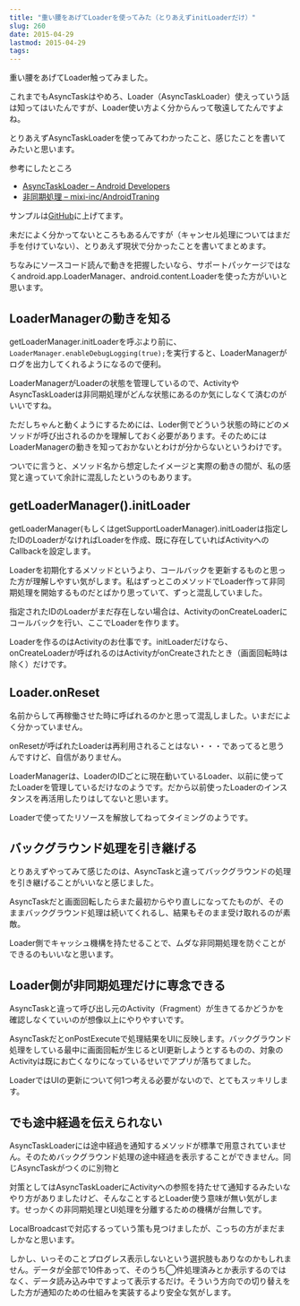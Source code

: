 ```yaml
---
title: "重い腰をあげてLoaderを使ってみた（とりあえずinitLoaderだけ）"
slug: 260
date: 2015-04-29
lastmod: 2015-04-29
tags: 
---
```


重い腰をあげてLoader触ってみました。

これまでもAsyncTaskはやめろ、Loader（AsyncTaskLoader）使えっていう話は知ってはいたんですが、Loader使い方よく分からんって敬遠してたんですよね。

とりあえずAsyncTaskLoaderを使ってみてわかったこと、感じたことを書いてみたいと思います。

参考にしたところ

<ul>
<li><a href="http://developer.android.com/reference/android/content/AsyncTaskLoader.html">AsyncTaskLoader &#8211; Android Developers</a></li>
<li><a href="http://mixi-inc.github.io/AndroidTraining/fundamentals/2.08.async-processing.html">非同期処理 &#8211; mixi-inc/AndroidTraning</a></li>
</ul>
サンプルは<a href="https://github.com/gen0083/AsyncTaskLoaderSample">GitHub</a>に上げてます。

未だによく分かってないところもあるんですが（キャンセル処理についてはまだ手を付けていない）、とりあえず現状で分かったことを書いてまとめます。

ちなみにソースコード読んで動きを把握したいなら、サポートパッケージではなくandroid.app.LoaderManager、android.content.Loaderを使った方がいいと思います。


## LoaderManagerの動きを知る


getLoaderManager.initLoaderを呼ぶより前に、`LoaderManager.enableDebugLogging(true);`を実行すると、LoaderManagerがログを出力してくれるようになるので便利。

LoaderManagerがLoaderの状態を管理しているので、ActivityやAsyncTaskLoaderは非同期処理がどんな状態にあるのか気にしなくて済むのがいいですね。

ただしちゃんと動くようにするためには、Loder側でどういう状態の時にどのメソッドが呼び出されるのかを理解しておく必要があります。そのためにはLoaderManagerの動きを知っておかないとわけが分からないというわけです。

ついでに言うと、メソッド名から想定したイメージと実際の動きの間が、私の感覚と違っていて余計に混乱したというのもあります。


## getLoaderManager().initLoader


getLoaderManager(もしくはgetSupportLoaderManager).initLoaderは指定したIDのLoaderがなければLoaderを作成、既に存在していればActivityへのCallbackを設定します。

Loaderを初期化するメソッドというより、コールバックを更新するものと思った方が理解しやすい気がします。私はずっとこのメソッドでLoader作って非同期処理を開始するものだとばかり思っていて、ずっと混乱していました。

指定されたIDのLoaderがまだ存在しない場合は、ActivityのonCreateLoaderにコールバックを行い、ここでLoaderを作ります。

Loaderを作るのはActivityのお仕事です。initLoaderだけなら、onCreateLoaderが呼ばれるのはActivityがonCreateされたとき（画面回転時は除く）だけです。


## Loader.onReset


名前からして再稼働させた時に呼ばれるのかと思って混乱しました。いまだによく分かっていません。

onResetが呼ばれたLoaderは再利用されることはない・・・であってると思うんですけど、自信がありません。

LoaderManagerは、LoaderのIDごとに現在動いているLoader、以前に使ってたLoaderを管理しているだけなのようです。だから以前使ったLoaderのインスタンスを再活用したりはしてないと思います。

Loaderで使ってたリソースを解放してねってタイミングのようです。


## バックグラウンド処理を引き継げる


とりあえずやってみて感じたのは、AsyncTaskと違ってバックグラウンドの処理を引き継げることがいいなと感じました。

AsyncTaskだと画面回転したらまた最初からやり直しになってたものが、そのままバックグラウンド処理は続いてくれるし、結果もそのまま受け取れるのが素敵。

Loader側でキャッシュ機構を持たせることで、ムダな非同期処理を防ぐことができるのもいいなと思います。


## Loader側が非同期処理だけに専念できる


AsyncTaskと違って呼び出し元のActivity（Fragment）が生きてるかどうかを確認しなくていいのが想像以上にやりやすいです。

AsyncTaskだとonPostExecuteで処理結果をUIに反映します。バックグラウンド処理をしている最中に画面回転が生じるとUI更新しようとするものの、対象のActivityは既にお亡くなりになっているせいでアプリが落ちてました。

LoaderではUIの更新について何1つ考える必要がないので、とてもスッキリします。


## でも途中経過を伝えられない


AsyncTaskLoaderには途中経過を通知するメソッドが標準で用意されていません。そのためバックグラウンド処理の途中経過を表示することができません。同じAsyncTaskがつくのに別物と

対策としてはAsyncTaskLoaderにActivityへの参照を持たせて通知するみたいなやり方がありましたけど、そんなことするとLoader使う意味が無い気がします。せっかくの非同期処理とUI処理を分離するための機構が台無しです。

LocalBroadcastで対応するっていう策も見つけましたが、こっちの方がまだましかなと思います。

しかし、いっそのことプログレス表示しないという選択肢もありなのかもしれません。データが全部で10件あって、そのうち◯件処理済みとか表示するのではなく、データ読み込み中ですよって表示するだけ。そういう方向での切り替えをした方が通知のための仕組みを実装するより安全な気がします。


  